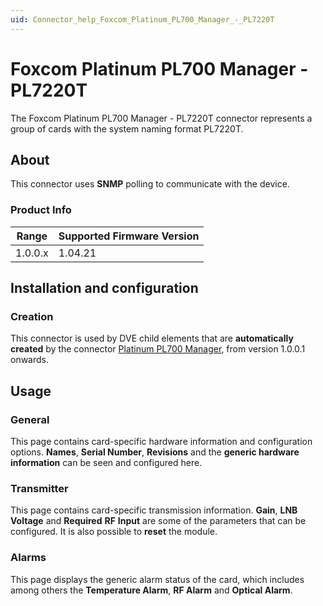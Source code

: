 ```yaml
---
uid: Connector_help_Foxcom_Platinum_PL700_Manager_-_PL7220T
---
```


# Foxcom Platinum PL700 Manager - PL7220T

The Foxcom Platinum PL700 Manager - PL7220T connector represents a group of cards with the system naming format PL7220T.

## About

This connector uses **SNMP** polling to communicate with the device.

### Product Info

| Range | Supported Firmware Version |
|------------------|-----------------------------|
| 1.0.0.x          | 1.04.21                     |

## Installation and configuration

### Creation

This connector is used by DVE child elements that are **automatically created** by the connector [Platinum PL700 Manager](xref:Connector_help_Foxcom_Platinum_PL700_Manager), from version 1.0.0.1 onwards.

## Usage

### General

This page contains card-specific hardware information and configuration options. **Names**, **Serial Number**, **Revisions** and the **generic hardware information** can be seen and configured here.

### Transmitter

This page contains card-specific transmission information. **Gain**, **LNB** **Voltage** and **Required** **RF** **Input** are some of the parameters that can be configured. It is also possible to **reset** the module.

### Alarms

This page displays the generic alarm status of the card, which includes among others the **Temperature Alarm**, **RF Alarm** and **Optical Alarm**.
